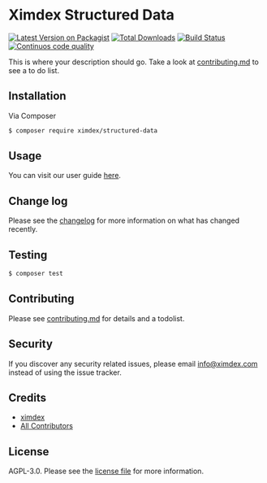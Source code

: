 # Ximdex Structured Data

[![Latest Version on Packagist][ico-version]][link-packagist]
[![Total Downloads][ico-downloads]][link-downloads]
[![Build Status][ico-travis]][link-travis]
[![Continuos code quality][ico-sonarqube]][link-sonarqube]

This is where your description should go. Take a look at [contributing.md](contributing.md) to see a to do list.

## Installation

Via Composer

``` bash
$ composer require ximdex/structured-data
```

## Usage
You can visit our user guide [here](./doc/guide.md).

## Change log

Please see the [changelog](changelog.md) for more information on what has changed recently.

## Testing

``` bash
$ composer test
```

## Contributing

Please see [contributing.md](contributing.md) for details and a todolist.

## Security

If you discover any security related issues, please email info@ximdex.com instead of using the issue tracker.

## Credits

- [ximdex][link-author]
- [All Contributors][link-contributors]

## License

AGPL-3.0. Please see the [license file](license.md) for more information.

[ico-version]: https://img.shields.io/packagist/v/ximdex/structured-data.svg?style=flat-square
[ico-downloads]: https://img.shields.io/packagist/dt/ximdex/structured-data.svg?style=flat-square
[ico-travis]: https://img.shields.io/travis/ximdex/structured-data/master.svg?style=flat-square
[ico-styleci]: https://styleci.io/repos/12345678/shield
[ico-sonarqube]: http://sonarqube.ximdex.net:9000/api/project_badges/measure?project=structured-data&metric=alert_status

[link-packagist]: https://packagist.org/packages/ximdex/structured-data
[link-downloads]: https://packagist.org/packages/ximdex/structured-data
[link-travis]: https://travis-ci.org/ximdex/structured-data
[link-styleci]: https://styleci.io/repos/12345678
[link-sonarqube]: http://sonarqube.ximdex.net:9000/dashboard?id=structured-data
[link-author]: https://github.com/ximdex
[link-contributors]: ../../contributors
